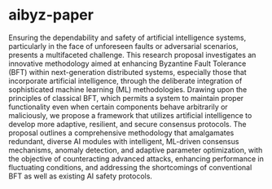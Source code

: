 # aibyz-paper


Ensuring the dependability and safety of artificial intelligence systems, particularly in the face of unforeseen faults or adversarial scenarios, presents a multifaceted challenge. This research proposal investigates an innovative methodology aimed at enhancing Byzantine Fault Tolerance (BFT) within next-generation distributed systems, especially those that incorporate artificial intelligence, through the deliberate integration of sophisticated machine learning (ML) methodologies. Drawing upon the principles of classical BFT, which permits a system to maintain proper functionality even when certain components behave arbitrarily or maliciously, we propose a framework that utilizes artificial intelligence to develop more adaptive, resilient, and secure consensus protocols. The proposal outlines a comprehensive methodology that amalgamates redundant, diverse AI modules with intelligent, ML-driven consensus mechanisms, anomaly detection, and adaptive parameter optimization, with the objective of counteracting advanced attacks, enhancing performance in fluctuating conditions, and addressing the shortcomings of conventional BFT as well as existing AI safety protocols.